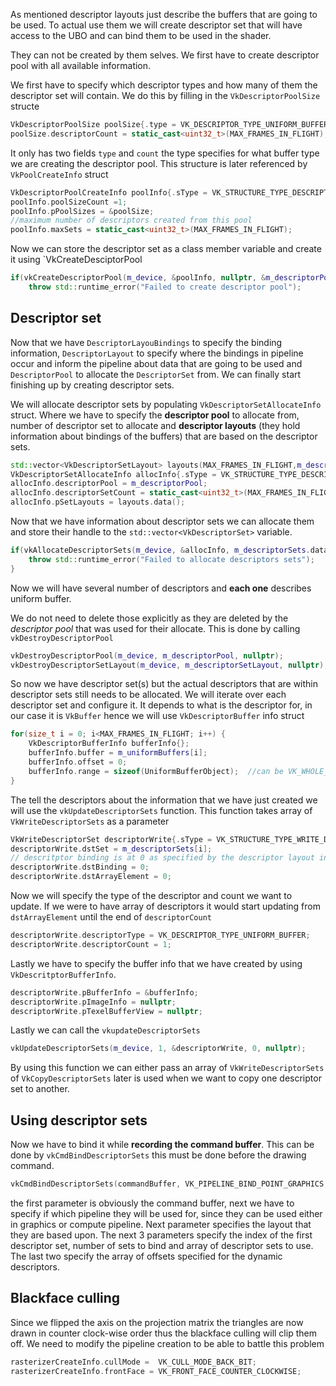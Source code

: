 As mentioned descriptor layouts just describe the buffers that are going to be used. To actual use them we will create descriptor set that will have access to the UBO and can bind them to be used in the shader.

They can not be created by them selves. We first have to create descriptor pool with all available information.  

We first have to specify which descriptor types and how many of them the descriptor set will contain. We do this by filling in the `VkDescriptorPoolSize` structe

```c++
VkDescriptorPoolSize poolSize{.type = VK_DESCRIPTOR_TYPE_UNIFORM_BUFFER};  
poolSize.descriptorCount = static_cast<uint32_t>(MAX_FRAMES_IN_FLIGHT);
```

It only has two fields `type` and `count` the type specifies for what buffer type we are creating the descriptor pool. This structure is later referenced by `VkPoolCreateInfo` struct

```c++
VkDescriptorPoolCreateInfo poolInfo{.sType = VK_STRUCTURE_TYPE_DESCRIPTOR_POOL_CREATE_INFO};  
poolInfo.poolSizeCount =1;  
poolInfo.pPoolSizes = &poolSize;  
//maximum number of descriptors created from this pool
poolInfo.maxSets = static_cast<uint32_t>(MAX_FRAMES_IN_FLIGHT);
```

Now we can store the descriptor set as a class member variable and create it using `VkCreateDesciptorPool

```c++
if(vkCreateDescriptorPool(m_device, &poolInfo, nullptr, &m_descriptorPool) != VK_SUCCESS) {  
    throw std::runtime_error("Failed to create descriptor pool");
```

## Descriptor set 

Now that we have `DescriptorLayouBindings` to specify the binding information, `DescriptorLayout` to specify where the bindings in pipeline occur and inform the pipeline about data that are going to be used and `DescriptorPool` to allocate the `DescriptorSet` from. We can finally start finishing up by creating descriptor sets.

We will allocate descriptor sets by populating `VkDescriptorSetAllocateInfo` struct. Where we have to specify the **descriptor pool** to allocate from, number of descriptor set to allocate and **descriptor layouts** (they hold information about bindings of the buffers) that are based on the descriptor sets. 

```c++
std::vector<VkDescriptorSetLayout> layouts(MAX_FRAMES_IN_FLIGHT,m_descriptorSetLayout);  
VkDescriptorSetAllocateInfo allocInfo{.sType = VK_STRUCTURE_TYPE_DESCRIPTOR_SET_ALLOCATE_INFO};  
allocInfo.descriptorPool = m_descriptorPool;  
allocInfo.descriptorSetCount = static_cast<uint32_t>(MAX_FRAMES_IN_FLIGHT);  
allocInfo.pSetLayouts = layouts.data();
```


Now that we have information about descriptor sets we can allocate them and store their handle to the `std::vector<VkDescriptorSet>` variable.

```c++
if(vkAllocateDescriptorSets(m_device, &allocInfo, m_descriptorSets.data()) != VK_SUCCESS) {  
    throw std::runtime_error("Failed to allocate descriptors sets");  
}
```

Now we will have several number of descriptors and **each one** describes uniform buffer.
 
We do not need to delete those explicitly as they are deleted by the *descriptor pool* that was used for their allocate. This is done by calling `vkDestroyDescriptorPool`

```c++
vkDestroyDescriptorPool(m_device, m_descriptorPool, nullptr);  
vkDestroyDescriptorSetLayout(m_device, m_descriptorSetLayout, nullptr);
```

So now we have descriptor set(s) but the actual descriptors that are within descriptor sets still needs to be allocated. We will iterate over each descriptor set and configure it. It depends to what is the descriptor for, in our case it is `VkBuffer` hence we will use `VkDescriptorBuffer` info struct

```c++
for(size_t i = 0; i<MAX_FRAMES_IN_FLIGHT; i++) {  
    VkDescriptorBufferInfo bufferInfo{};  
    bufferInfo.buffer = m_uniformBuffers[i];  
    bufferInfo.offset = 0;
    bufferInfo.range = sizeof(UniformBufferObject);  //can be VK_WHOLE_SIZE
}
```

The tell the descriptors about the information that we have just created we will use the `vkUpdateDescriptorSets` function. This function takes array of `VkWriteDescriptorSets` as a parameter

```c++
VkWriteDescriptorSet descriptorWrite{.sType = VK_STRUCTURE_TYPE_WRITE_DESCRIPTOR_SET};  
descriptorWrite.dstSet = m_descriptorSets[i];
// descritptor binding is at 0 as specified by the descriptor layout info
descriptorWrite.dstBinding = 0;  
descriptorWrite.dstArrayElement = 0;
```

Now we will specify the type of the descriptor and count we want to update. If we were to have array of descriptors it would start updating from `dstArrayElement` until the end of `descriptorCount`

```c++
descriptorWrite.descriptorType = VK_DESCRIPTOR_TYPE_UNIFORM_BUFFER;  
descriptorWrite.descriptorCount = 1;
```

Lastly we have to specify the buffer info that we have created by using `VkDescritptorBufferInfo`.

```c++
descriptorWrite.pBufferInfo = &bufferInfo;  
descriptorWrite.pImageInfo = nullptr;  
descriptorWrite.pTexelBufferView = nullptr;
```

Lastly we can call the `vkupdateDescriptorSets` 

```c++
vkUpdateDescriptorSets(m_device, 1, &descriptorWrite, 0, nullptr);
```

By using this function we can either pass an array of `VkWriteDescriptorSets` of `VkCopyDescriptorSets` later is used when we want to copy one descriptor set to another.

## Using descriptor sets

Now we have to bind it while **recording the command buffer**. This can be done by `vkCmdBindDescriptorSets` this must be done before the drawing command.

```c++
vkCmdBindDescriptorSets(commandBuffer, VK_PIPELINE_BIND_POINT_GRAPHICS, m_pipelineLayout, 0, 1, &m_descriptorSets[currentFrame], 0, nullptr);
```

the first parameter is obviously the command buffer, next we have to specify if which pipeline they will be used for, since they can be used either in graphics or compute pipeline.
Next parameter specifies the layout that they are based upon. The next 3 parameters specify the index of the first descriptor set, number of sets to bind and array of descriptor sets to use. The last two specify the array of offsets specified for the dynamic descriptors. 

## Blackface culling

Since we flipped the axis on the projection matrix the triangles are now drawn in counter clock-wise order thus the blackface culling will clip them off. We need to modify the pipeline creation to be able to battle this problem 

```c++
rasterizerCreateInfo.cullMode =  VK_CULL_MODE_BACK_BIT;  
rasterizerCreateInfo.frontFace = VK_FRONT_FACE_COUNTER_CLOCKWISE;
```

